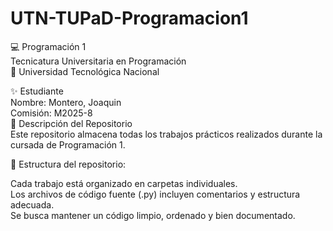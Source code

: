 # UTN-TUPaD-Programacion1
💻 Programación 1<br>
Tecnicatura Universitaria en Programación<br>
📍 Universidad Tecnológica Nacional

✨ Estudiante<br>
Nombre: Montero, Joaquin<br>
Comisión: M2025-8<br>
📂 Descripción del Repositorio<br>
Este repositorio almacena todas los trabajos prácticos realizados durante la cursada de Programación 1.

📌 Estructura del repositorio:

Cada trabajo está organizado en carpetas individuales.<br>
Los archivos de código fuente (.py) incluyen comentarios y estructura adecuada.<br>
Se busca mantener un código limpio, ordenado y bien documentado.